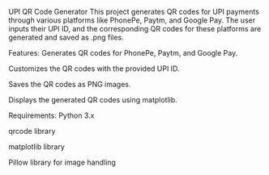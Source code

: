 UPI QR Code Generator
This project generates QR codes for UPI payments through various platforms like PhonePe, Paytm, and Google Pay. The user inputs their UPI ID, and the corresponding QR codes for these platforms are generated and saved as .png files.

Features:
Generates QR codes for PhonePe, Paytm, and Google Pay.

Customizes the QR codes with the provided UPI ID.

Saves the QR codes as PNG images.

Displays the generated QR codes using matplotlib.

Requirements:
Python 3.x

qrcode library

matplotlib library

Pillow library for image handling
